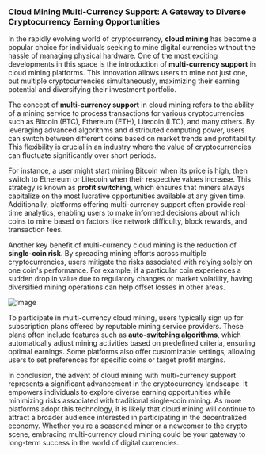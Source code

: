 ### Cloud Mining Multi-Currency Support: A Gateway to Diverse Cryptocurrency Earning Opportunities

In the rapidly evolving world of cryptocurrency, **cloud mining** has become a popular choice for individuals seeking to mine digital currencies without the hassle of managing physical hardware. One of the most exciting developments in this space is the introduction of **multi-currency support** in cloud mining platforms. This innovation allows users to mine not just one, but multiple cryptocurrencies simultaneously, maximizing their earning potential and diversifying their investment portfolio.

The concept of **multi-currency support** in cloud mining refers to the ability of a mining service to process transactions for various cryptocurrencies such as Bitcoin (BTC), Ethereum (ETH), Litecoin (LTC), and many others. By leveraging advanced algorithms and distributed computing power, users can switch between different coins based on market trends and profitability. This flexibility is crucial in an industry where the value of cryptocurrencies can fluctuate significantly over short periods.

For instance, a user might start mining Bitcoin when its price is high, then switch to Ethereum or Litecoin when their respective values increase. This strategy is known as **profit switching**, which ensures that miners always capitalize on the most lucrative opportunities available at any given time. Additionally, platforms offering multi-currency support often provide real-time analytics, enabling users to make informed decisions about which coins to mine based on factors like network difficulty, block rewards, and transaction fees.

Another key benefit of multi-currency cloud mining is the reduction of **single-coin risk**. By spreading mining efforts across multiple cryptocurrencies, users mitigate the risks associated with relying solely on one coin's performance. For example, if a particular coin experiences a sudden drop in value due to regulatory changes or market volatility, having diversified mining operations can help offset losses in other areas.

![Image](https://github.com/user-attachments/assets/31692037-0104-4703-abd1-696b6a7dd41b)

To participate in multi-currency cloud mining, users typically sign up for subscription plans offered by reputable mining service providers. These plans often include features such as **auto-switching algorithms**, which automatically adjust mining activities based on predefined criteria, ensuring optimal earnings. Some platforms also offer customizable settings, allowing users to set preferences for specific coins or target profit margins.

In conclusion, the advent of cloud mining with multi-currency support represents a significant advancement in the cryptocurrency landscape. It empowers individuals to explore diverse earning opportunities while minimizing risks associated with traditional single-coin mining. As more platforms adopt this technology, it is likely that cloud mining will continue to attract a broader audience interested in participating in the decentralized economy. Whether you're a seasoned miner or a newcomer to the crypto scene, embracing multi-currency cloud mining could be your gateway to long-term success in the world of digital currencies.